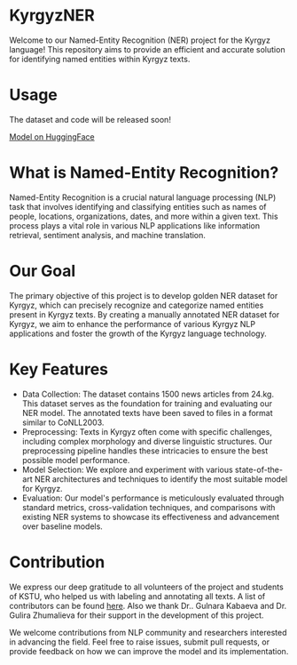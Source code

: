 # KyrgyzNER
Welcome to our Named-Entity Recognition (NER) project for the Kyrgyz language! This repository aims to provide an efficient and accurate solution for identifying named entities within Kyrgyz texts.

# Usage
The dataset and code will be released soon!

[Model on HuggingFace](https://huggingface.co/TTimur/xlm-roberta-base-kyrgyzNER#how-to-use)

# What is Named-Entity Recognition?
Named-Entity Recognition is a crucial natural language processing (NLP) task that involves identifying and classifying entities such as names of people, locations, organizations, dates, and more within a given text. This process plays a vital role in various NLP applications like information retrieval, sentiment analysis, and machine translation.

# Our Goal
The primary objective of this project is to develop golden NER dataset for Kyrgyz, which can precisely recognize and categorize named entities present in Kyrgyz texts. By creating a manually annotated NER dataset for Kyrgyz, we aim to enhance the performance of various Kyrgyz NLP applications and foster the growth of the Kyrgyz language technology.

# Key Features
- Data Collection: The dataset contains 1500 news articles from 24.kg. This dataset serves as the foundation for training and evaluating our NER model. The annotated texts have been saved to files in a format similar to CoNLL2003. 
- Preprocessing: Texts in Kyrgyz often come with specific challenges, including complex morphology and diverse linguistic structures. Our preprocessing pipeline handles these intricacies to ensure the best possible model performance.
- Model Selection: We explore and experiment with various state-of-the-art NER architectures and techniques to identify the most suitable model for Kyrgyz.
- Evaluation: Our model's performance is meticulously evaluated through standard metrics, cross-validation techniques, and comparisons with existing NER systems to showcase its effectiveness and advancement over baseline models.

# Contribution
We express our deep gratitude to all volunteers of the project and  students of KSTU, who helped us with labeling and annotating all texts. A list of contributors can be found [here](volunteers.md).
Also we thank Dr.. Gulnara Kabaeva and Dr. Gulira Zhumalieva for their support in the development of this project.

We welcome contributions from NLP community and researchers interested in advancing the field. Feel free to raise issues, submit pull requests, or provide feedback on how we can improve the model and its implementation.
